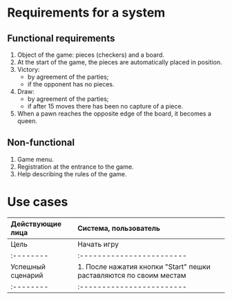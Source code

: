 # Requirements for a system
## Functional requirements
1. Object of the game: pieces (checkers) and a board.
2. At the start of the game, the pieces are automatically placed in position.
3. Victory: 
    * by agreement of the parties; 
    * if the opponent has no pieces.
4. Draw:
    * by agreement of the parties;
    * if after 15 moves there has been no capture of a piece.
5. When a pawn reaches the opposite edge of the board, it becomes a queen.
## Non-functional
1. Game menu.
2. Registration at the entrance to the game.
3. Help describing the rules of the game.
# Use cases
| Действующие лица | Система, пользователь |
|:--------|:------------------------|
| Цель | Начать игру |
|:--------|:------------------------|
| Успешный сценарий | 1. После нажатия кнопки "Start" пешки раставляются по своим местам |
|:--------|:------------------------|
